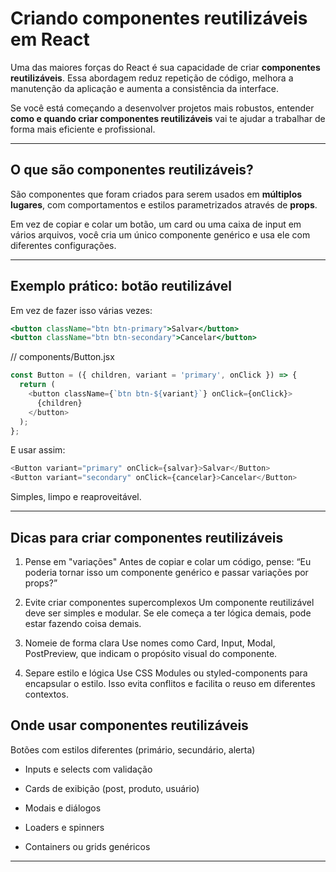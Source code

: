 # Criando componentes reutilizáveis em React

Uma das maiores forças do React é sua capacidade de criar **componentes reutilizáveis**. Essa abordagem reduz repetição de código, melhora a manutenção da aplicação e aumenta a consistência da interface.

Se você está começando a desenvolver projetos mais robustos, entender **como e quando criar componentes reutilizáveis** vai te ajudar a trabalhar de forma mais eficiente e profissional.

---

## O que são componentes reutilizáveis?

São componentes que foram criados para serem usados em **múltiplos lugares**, com comportamentos e estilos parametrizados através de **props**.

Em vez de copiar e colar um botão, um card ou uma caixa de input em vários arquivos, você cria um único componente genérico e usa ele com diferentes configurações.

---

## Exemplo prático: botão reutilizável

Em vez de fazer isso várias vezes:

```jsx
<button className="btn btn-primary">Salvar</button>
<button className="btn btn-secondary">Cancelar</button>
```

// components/Button.jsx
```js
const Button = ({ children, variant = 'primary', onClick }) => {
  return (
    <button className={`btn btn-${variant}`} onClick={onClick}>
      {children}
    </button>
  );
};
```

E usar assim: 

```js
<Button variant="primary" onClick={salvar}>Salvar</Button>
<Button variant="secondary" onClick={cancelar}>Cancelar</Button>
```

Simples, limpo e reaproveitável.

---

## Dicas para criar componentes reutilizáveis

1. Pense em "variações"
Antes de copiar e colar um código, pense: “Eu poderia tornar isso um componente genérico e passar variações por props?”

2. Evite criar componentes supercomplexos
Um componente reutilizável deve ser simples e modular. Se ele começa a ter lógica demais, pode estar fazendo coisa demais.

3. Nomeie de forma clara
Use nomes como Card, Input, Modal, PostPreview, que indicam o propósito visual do componente.

4. Separe estilo e lógica
Use CSS Modules ou styled-components para encapsular o estilo. Isso evita conflitos e facilita o reuso em diferentes contextos.

## Onde usar componentes reutilizáveis

Botões com estilos diferentes (primário, secundário, alerta)

- Inputs e selects com validação

- Cards de exibição (post, produto, usuário)

- Modais e diálogos

- Loaders e spinners

- Containers ou grids genéricos

---